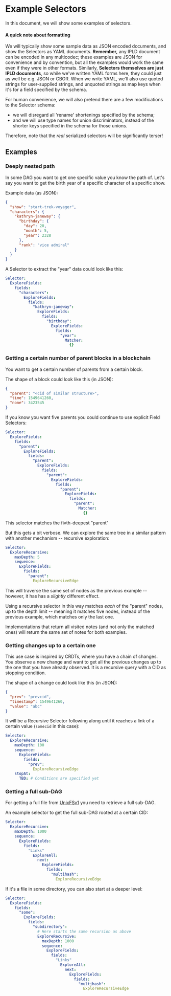 Example Selectors
=================

In this document, we will show some examples of selectors.

#### A quick note about formatting

We will typically show some sample data as JSON encoded documents,
and show the Selectors as YAML documents.
**Remember,** any IPLD document can be encoded in any multicodec;
these examples are JSON for convenience and by convention, but all
the examples would work the same even if they were in other formats.
Similarly, **Selectors themselves are just IPLD documents**, so while
we've written YAML forms here, they could just as well be e.g. JSON or CBOR.
When we write YAML, we'll also use quoted strings for user-supplied strings,
and unquoted strings as map keys when it's for a field specified by the schema.

For human convenience, we will also pretend there are a few modifications
to the Selector schema:

- we will disregard all 'rename' shortenings specified by the schema;
- and we will use type names for union discriminators,
  instead of the shorter keys specified in the schema for those unions.

Therefore, note that the *real* serialized selectors will be significantly terser!


Examples
--------

### Deeply nested path

In some DAG you want to get one specific value you know the path of. Let's say you want to get the birth year of a specific character of a specific show.

Example data (as JSON):

```json
{
  "show": "start-trek-voyager",
  "characters": {
    "kathryn-janeway": {
      "birthday": {
        "day": 20,
        "month": 5,
        "year": 2328
      },
      "rank": "vice admiral"
    }
  }
}
```

A Selector to extract the "year" data could look like this:

```yaml
Selector:
  ExploreFields:
    fields:
      "characters":
        ExploreFields:
          fields:
            "kathryn-janeway":
              ExploreFields:
                fields:
                  "birthday":
                    ExploreFields:
                      fields:
                        "year":
                          Matcher:
                            {}
```


### Getting a certain number of parent blocks in a blockchain

You want to get a certain number of parents from a certain block.

The shape of a block could look like this (in JSON):

```json
{
  "parent": "<cid of similar structure>",
  "time": 1549641260,
  "none": 3423545
}
```

If you know you want five parents you could continue to use explicit Field Selectors:

```yaml
Selector:
  ExploreFields:
    fields:
      "parent":
        ExploreFields:
          fields:
            "parent":
              ExploreFields:
                fields:
                  "parent":
                    ExploreFields:
                      fields:
                        "parent":
                          ExploreFields:
                            fields:
                              "parent":
                                Matcher:
                                  {}
```

This selector matches the fivth-deepest "parent"

But this gets a bit verbose.  We can explore the same tree in a similar
pattern with another mechanism -- recursive exploration:

```yaml
Selector:
  ExploreRecursive:
    maxDepth: 5
    sequence:
      ExploreFields:
        fields:
          "parent":
            ExploreRecursiveEdge
```

This will traverse the same set of nodes as the previous example -- however,
it has has a *slightly* different effect.

Using a recursive selector in this way matches *each* of the "parent" nodes,
up to the depth limit -- meaning it matches five nodes, instead of the
previous example, which matches only the last one.

Implementations that return all visited notes (and not only the matched ones)
will return the same set of notes for both examples.


### Getting changes up to a certain one

This use case is inspired by CRDTs, where you have a chain of changes. You observe a new change and want to get all the previous changes up to the one that you have already observed. It is a recursive query with a CID as stopping condition.

The shape of a change could look like this (in JSON):

```json
{
  "prev": "prevcid",
  "timestamp": 1549641260,
  "value": "abc"
}
```

It will be a Recursive Selector following along until it reaches a link of a
certain value (`somecid` in this case):

```yaml
Selector:
  ExploreRecursive:
    maxDepth: 100
    sequence:
      ExploreFields:
        fields:
          "prev":
            ExploreRecursiveEdge
    stopAt:
      TBD: # Conditions are specified yet
```


### Getting a full sub-DAG

For getting a full file from [UnixFSv1] you need to retrieve a full sub-DAG.

An example selector to get the full sub-DAG rooted at a certain CID:


```yaml
Selector:
  ExploreRecursive:
    maxDepth: 1000
    sequence:
      ExploreFields:
        fields:
          "Links"
            ExploreAll:
              next:
                ExploreFields:
                  fields:
                    "multihash":
                      ExploreRecursiveEdge
```


If it's a file in some directory, you can also start at a deeper level:

```yaml
Selector:
  ExploreFields:
    fields:
      "some":
        ExploreFields:
          fields:
            "subdirectory":
              # Here starts the same recursion as above
              ExploreRecursive:
                maxDepth: 1000
                sequence:
                  ExploreFields:
                    fields:
                      "Links"
                        ExploreAll:
                          next:
                            ExploreFields:
                              fields:
                                "multihash":
                                  ExploreRecursiveEdge
```

[UnixFSv1]: https://github.com/ipfs/specs/tree/master/unixfs
